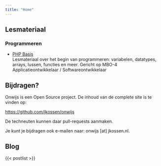 ```yaml
---
title: "Home"
---
```


## Lesmateriaal
### Programmeren

* [PHP Basis](/programmeren/php-basis) \
Lesmateriaal over het begin van programmeren: variabelen, datatypes, arrays, lussen, functies en meer.
Gericht op MBO-4 Applicatieontwikkelaar / Softwareontwikkelaar

## Bijdragen?
Onwijs is een Open Source project. De inhoud van de complete site is te vinden
op:

https://github.com/jkossen/onwijs

De techneuten kunnen daar pull-requests aanmaken.

Je kunt je bijdragen ook e-mailen naar: onwijs [at] jkossen.nl.

## Blog
{{< postlist >}}
